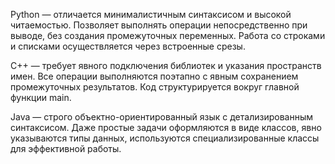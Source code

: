 Python — отличается минималистичным синтаксисом и высокой читаемостью. Позволяет выполнять операции непосредственно при выводе,
 без создания промежуточных переменных. Работа со строками и списками осуществляется через встроенные срезы.

C++ — требует явного подключения библиотек и указания пространств имен. Все операции выполняются поэтапно с явным сохранением промежуточных результатов.
Код структурируется вокруг главной функции main.

Java — строго объектно-ориентированный язык с детализированным синтаксисом. Даже простые задачи оформляются в виде классов, 
явно указываются типы данных, используются специализированные классы для эффективной работы.
